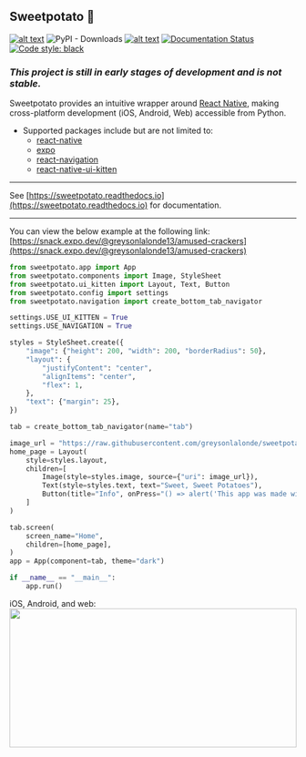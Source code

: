 Sweetpotato 🥔
-----
[![alt text](https://img.shields.io/badge/pypi-0.6.a0-blue)](https://pypi.org/project/sweetpotato)
![PyPI - Downloads](https://img.shields.io/pypi/dm/sweetpotato)
[![alt text](https://img.shields.io/badge/license-MIT-green)](https://github.com/greysonlalonde/sweetpotato/blob/main/LICENSE)
[![Documentation Status](https://readthedocs.org/projects/sweetpotato/badge/?version=latest)](https://sweetpotato.readthedocs.io/en/latest/?badge=latest)
[![Code style: black](https://img.shields.io/badge/code%20style-black-000000.svg)](https://github.com/psf/black)

### *This project is still in early stages of development and is not stable.*

Sweetpotato provides an intuitive wrapper around [React Native](https://reactnative.dev), making cross-platform
development (iOS, Android, Web)
accessible from Python.

- Supported packages include but are not limited to:
    - [react-native](https://reactnative.dev)
    - [expo](https://expo.dev)
    - [react-navigation](https://reactnavigation.org)
    - [react-native-ui-kitten](https://akveo.github.io/react-native-ui-kitten/)

------

See [https://sweetpotato.readthedocs.io](https://sweetpotato.readthedocs.io) for documentation.

-----
You can view the below example at the following link:
[https://snack.expo.dev/@greysonlalonde13/amused-crackers](https://snack.expo.dev/@greysonlalonde13/amused-crackers)

```python
from sweetpotato.app import App
from sweetpotato.components import Image, StyleSheet
from sweetpotato.ui_kitten import Layout, Text, Button
from sweetpotato.config import settings
from sweetpotato.navigation import create_bottom_tab_navigator

settings.USE_UI_KITTEN = True
settings.USE_NAVIGATION = True

styles = StyleSheet.create({
    "image": {"height": 200, "width": 200, "borderRadius": 50},
    "layout": {
        "justifyContent": "center",
        "alignItems": "center",
        "flex": 1,
    },
    "text": {"margin": 25},
})

tab = create_bottom_tab_navigator(name="tab")

image_url = "https://raw.githubusercontent.com/greysonlalonde/sweetpotato/main/media/sweetpotatoes.JPG"
home_page = Layout(
    style=styles.layout,
    children=[
        Image(style=styles.image, source={"uri": image_url}),
        Text(style=styles.text, text="Sweet, Sweet Potatoes"),
        Button(title="Info", onPress="() => alert('This app was made with sweetpotato')")
    ]
)

tab.screen(
    screen_name="Home",
    children=[home_page],
)
app = App(component=tab, theme="dark")

if __name__ == "__main__":
    app.run()

```

iOS, Android, and web:
<img src="https://raw.githubusercontent.com/greysonlalonde/sweetpotato/main/media/sweetpotato_readme_example.jpg" width=100% height=25% alt="">
